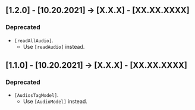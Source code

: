 ## [1.2.0] - [10.20.2021] -> [X.X.X] - [XX.XX.XXXX]
### Deprecated
- `[readAllAudio]`.
    - Use `[readAudio]` instead.

## [1.1.0] - [10.20.2021] -> [X.X.X] - [XX.XX.XXXX]
### Deprecated
- `[AudiosTagModel]`.
    - Use `[AudioModel]` instead.
